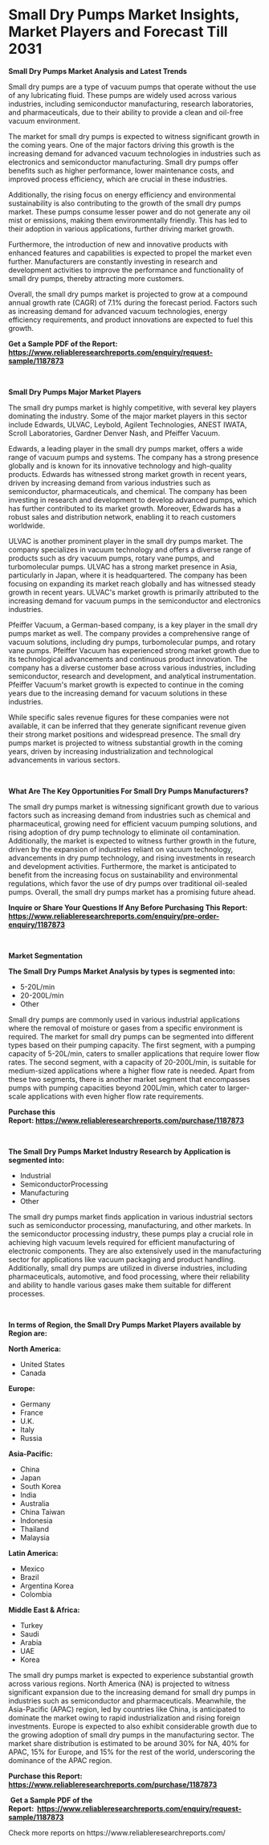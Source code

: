 <p><h1>Small Dry Pumps Market Insights, Market Players and Forecast Till 2031</h1></p><p><strong>Small Dry Pumps Market Analysis and Latest Trends</strong></p>
<p><p>Small dry pumps are a type of vacuum pumps that operate without the use of any lubricating fluid. These pumps are widely used across various industries, including semiconductor manufacturing, research laboratories, and pharmaceuticals, due to their ability to provide a clean and oil-free vacuum environment.</p><p>The market for small dry pumps is expected to witness significant growth in the coming years. One of the major factors driving this growth is the increasing demand for advanced vacuum technologies in industries such as electronics and semiconductor manufacturing. Small dry pumps offer benefits such as higher performance, lower maintenance costs, and improved process efficiency, which are crucial in these industries.</p><p>Additionally, the rising focus on energy efficiency and environmental sustainability is also contributing to the growth of the small dry pumps market. These pumps consume lesser power and do not generate any oil mist or emissions, making them environmentally friendly. This has led to their adoption in various applications, further driving market growth.</p><p>Furthermore, the introduction of new and innovative products with enhanced features and capabilities is expected to propel the market even further. Manufacturers are constantly investing in research and development activities to improve the performance and functionality of small dry pumps, thereby attracting more customers.</p><p>Overall, the small dry pumps market is projected to grow at a compound annual growth rate (CAGR) of 7.1% during the forecast period. Factors such as increasing demand for advanced vacuum technologies, energy efficiency requirements, and product innovations are expected to fuel this growth.</p></p>
<p><strong>Get a Sample PDF of the Report:&nbsp; <a href="https://www.reliableresearchreports.com/enquiry/request-sample/1187873">https://www.reliableresearchreports.com/enquiry/request-sample/1187873</a></strong></p>
<p>&nbsp;</p>
<p><strong>Small Dry Pumps Major Market Players</strong></p>
<p><p>The small dry pumps market is highly competitive, with several key players dominating the industry. Some of the major market players in this sector include Edwards, ULVAC, Leybold, Agilent Technologies, ANEST IWATA, Scroll Laboratories, Gardner Denver Nash, and Pfeiffer Vacuum.</p><p>Edwards, a leading player in the small dry pumps market, offers a wide range of vacuum pumps and systems. The company has a strong presence globally and is known for its innovative technology and high-quality products. Edwards has witnessed strong market growth in recent years, driven by increasing demand from various industries such as semiconductor, pharmaceuticals, and chemical. The company has been investing in research and development to develop advanced pumps, which has further contributed to its market growth. Moreover, Edwards has a robust sales and distribution network, enabling it to reach customers worldwide.</p><p>ULVAC is another prominent player in the small dry pumps market. The company specializes in vacuum technology and offers a diverse range of products such as dry vacuum pumps, rotary vane pumps, and turbomolecular pumps. ULVAC has a strong market presence in Asia, particularly in Japan, where it is headquartered. The company has been focusing on expanding its market reach globally and has witnessed steady growth in recent years. ULVAC's market growth is primarily attributed to the increasing demand for vacuum pumps in the semiconductor and electronics industries.</p><p>Pfeiffer Vacuum, a German-based company, is a key player in the small dry pumps market as well. The company provides a comprehensive range of vacuum solutions, including dry pumps, turbomolecular pumps, and rotary vane pumps. Pfeiffer Vacuum has experienced strong market growth due to its technological advancements and continuous product innovation. The company has a diverse customer base across various industries, including semiconductor, research and development, and analytical instrumentation. Pfeiffer Vacuum's market growth is expected to continue in the coming years due to the increasing demand for vacuum solutions in these industries.</p><p>While specific sales revenue figures for these companies were not available, it can be inferred that they generate significant revenue given their strong market positions and widespread presence. The small dry pumps market is projected to witness substantial growth in the coming years, driven by increasing industrialization and technological advancements in various sectors.</p></p>
<p>&nbsp;</p>
<p><strong>What Are The Key Opportunities For Small Dry Pumps Manufacturers?</strong></p>
<p><p>The small dry pumps market is witnessing significant growth due to various factors such as increasing demand from industries such as chemical and pharmaceutical, growing need for efficient vacuum pumping solutions, and rising adoption of dry pump technology to eliminate oil contamination. Additionally, the market is expected to witness further growth in the future, driven by the expansion of industries reliant on vacuum technology, advancements in dry pump technology, and rising investments in research and development activities. Furthermore, the market is anticipated to benefit from the increasing focus on sustainability and environmental regulations, which favor the use of dry pumps over traditional oil-sealed pumps. Overall, the small dry pumps market has a promising future ahead.</p></p>
<p><strong>Inquire or Share Your Questions If Any Before Purchasing This Report: <a href="https://www.reliableresearchreports.com/enquiry/pre-order-enquiry/1187873">https://www.reliableresearchreports.com/enquiry/pre-order-enquiry/1187873</a></strong></p>
<p>&nbsp;</p>
<p><strong>Market Segmentation</strong></p>
<p><strong>The Small Dry Pumps Market Analysis by types is segmented into:</strong></p>
<p><ul><li>5-20L/min</li><li>20-200L/min</li><li>Other</li></ul></p>
<p><p>Small dry pumps are commonly used in various industrial applications where the removal of moisture or gases from a specific environment is required. The market for small dry pumps can be segmented into different types based on their pumping capacity. The first segment, with a pumping capacity of 5-20L/min, caters to smaller applications that require lower flow rates. The second segment, with a capacity of 20-200L/min, is suitable for medium-sized applications where a higher flow rate is needed. Apart from these two segments, there is another market segment that encompasses pumps with pumping capacities beyond 200L/min, which cater to larger-scale applications with even higher flow rate requirements.</p></p>
<p><strong>Purchase this Report:&nbsp;<a href="https://www.reliableresearchreports.com/purchase/1187873">https://www.reliableresearchreports.com/purchase/1187873</a></strong></p>
<p>&nbsp;</p>
<p><strong>The Small Dry Pumps Market Industry Research by Application is segmented into:</strong></p>
<p><ul><li>Industrial</li><li>SemiconductorProcessing</li><li>Manufacturing</li><li>Other</li></ul></p>
<p><p>The small dry pumps market finds application in various industrial sectors such as semiconductor processing, manufacturing, and other markets. In the semiconductor processing industry, these pumps play a crucial role in achieving high vacuum levels required for efficient manufacturing of electronic components. They are also extensively used in the manufacturing sector for applications like vacuum packaging and product handling. Additionally, small dry pumps are utilized in diverse industries, including pharmaceuticals, automotive, and food processing, where their reliability and ability to handle various gases make them suitable for different processes.</p></p>
<p>&nbsp;</p>
<p><strong>In terms of Region, the Small Dry Pumps Market Players available by Region are:</strong></p>
<p>
    <p> <strong> North America: </strong>
        <ul>
            <li>United States</li>
            <li>Canada</li>
        </ul>
        </p> 
    <p> <strong> Europe: </strong>
        <ul>
            <li>Germany</li>
            <li>France</li>
            <li>U.K.</li>
            <li>Italy</li>
            <li>Russia</li>
        </ul>
        </p> 
    <p> <strong> Asia-Pacific: </strong>
        <ul>
            <li>China</li>
            <li>Japan</li>
            <li>South Korea</li>
            <li>India</li>
            <li>Australia</li>
            <li>China Taiwan</li>
            <li>Indonesia</li>
            <li>Thailand</li>
            <li>Malaysia</li>
        </ul>
        </p> 
    <p> <strong> Latin America: </strong>
        <ul>
            <li>Mexico</li>
            <li>Brazil</li>
            <li>Argentina Korea</li>
            <li>Colombia</li>
        </ul>
        </p> 
    <p> <strong> Middle East & Africa: </strong>
        <ul>
            <li>Turkey</li>
            <li>Saudi</li>
            <li>Arabia</li>
            <li>UAE</li>
            <li>Korea</li>
        </ul>
    </p>
    </p>
<p><p>The small dry pumps market is expected to experience substantial growth across various regions. North America (NA) is projected to witness significant expansion due to the increasing demand for small dry pumps in industries such as semiconductor and pharmaceuticals. Meanwhile, the Asia-Pacific (APAC) region, led by countries like China, is anticipated to dominate the market owing to rapid industrialization and rising foreign investments. Europe is expected to also exhibit considerable growth due to the growing adoption of small dry pumps in the manufacturing sector. The market share distribution is estimated to be around 30% for NA, 40% for APAC, 15% for Europe, and 15% for the rest of the world, underscoring the dominance of the APAC region.</p></p>
<p><strong>Purchase this Report: <a href="https://www.reliableresearchreports.com/purchase/1187873">https://www.reliableresearchreports.com/purchase/1187873</a></strong></p>
<p>&nbsp;<strong>Get a Sample PDF of the Report:&nbsp;&nbsp;<a href="https://www.reliableresearchreports.com/enquiry/request-sample/1187873">https://www.reliableresearchreports.com/enquiry/request-sample/1187873</a></strong></p>
<p><strong></strong></p>
<p>Check more reports on https://www.reliableresearchreports.com/</p>